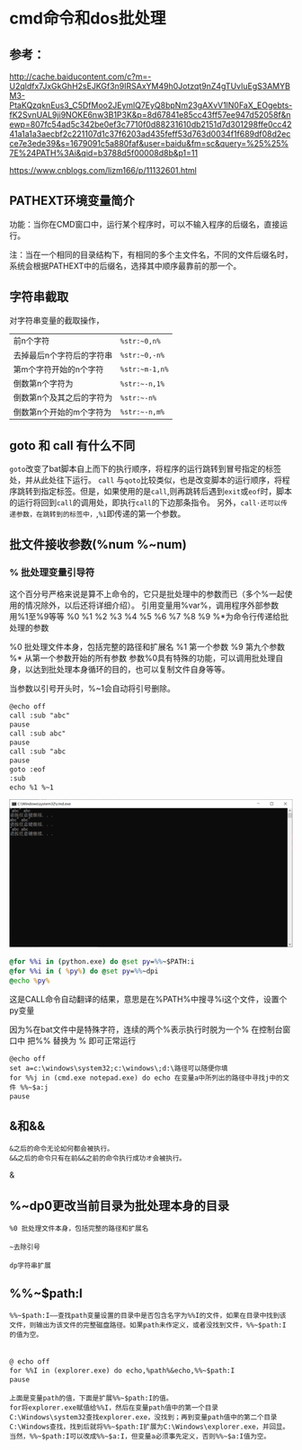 # cmd命令和dos批处理

## 参考：

http://cache.baiducontent.com/c?m=-U2qldfx7JxGkGhH2sEJKGf3n9IRSAxYM49h0Jotzqt9nZ4gTUvIuEgS3AMYBM3-PtaKQzqknEus3_C5DfMoo2JEymlQ7EyQ8bpNm23gAXvV1lN0FaX_EOgebts-fK2SvnUAL9ji9NOKE6nw3B1P3K&p=8d67841e85cc43ff57ee947d52058f&newp=807fc54ad5c342be0ef3c7710f0d88231610db2151d7d301298ffe0cc4241a1a1a3aecbf2c221107d1c37f6203ad435feff53d763d0034f1f689df08d2ecce7e3ede39&s=1679091c5a880faf&user=baidu&fm=sc&query=%25%25%7E%24PATH%3Ai&qid=b3788d5f00008d8b&p1=11



https://www.cnblogs.com/lizm166/p/11132601.html

## PATHEXT环境变量简介

功能：当你在CMD窗口中，运行某个程序时，可以不输入程序的后缀名，直接运行。

注：当在一个相同的目录结构下，有相同的多个主文件名，不同的文件后缀名时，系统会根据PATHEXT中的后缀名，选择其中顺序最靠前的那一个。



##  字符串截取

对字符串变量的截取操作，

|                           |                |
| ------------------------- | -------------- |
| 前n个字符                 | `%str:~0,n%`   |
| 去掉最后n个字符后的字符串 | `%str:~0,-n%`  |
| 第m个字符开始的n个字符    | `%str:~m-1,n%` |
| 倒数第n个字符为           | `%str:~-n,1%`  |
| 倒数第n个及其之后的字符为 | `%str:~-n%`    |
| 倒数第n个开始的m个字符为  | `%str:~-n,m%`  |

##  goto 和 call 有什么不同

`goto`改变了bat脚本自上而下的执行顺序，将程序的运行跳转到冒号指定的标签处，并从此处往下运行。
`call` 与`qoto`比较类似，也是改变脚本的运行顺序，将程序跳转到指定标签。但是，如果使用的是`call`,则再跳转后遇到`exit`或`eof`时，脚本的运行将回到`call`的调用处，即执行`call`的下边那条指令。
另外，`call·还可以传递参数，在跳转到的标签中，`,`%1`即传递的第一个参数。

## 批文件接收参数(%num %~num)

### **% 批处理变量引导符**

这个百分号严格来说是算不上命令的，它只是批处理中的参数而已（多个%一起使用的情况除外，以后还将详细介绍）。
引用变量用%var%，调用程序外部参数用%1至%9等等
%0 %1 %2 %3 %4 %5 %6 %7 %8 %9 %*为命令行传递给批处理的参数

%0 批处理文件本身，包括完整的路径和扩展名
%1 第一个参数
%9 第九个参数
%* 从第一个参数开始的所有参数
参数%0具有特殊的功能，可以调用批处理自身，以达到批处理本身循环的目的，也可以复制文件自身等等。





当参数以引号开头时，%~1会自动将引号删除。

```
@echo off
call :sub "abc"
pause
call :sub abc"
pause
call :sub "abc
pause
goto :eof
:sub
echo %1 %~1
```

![image-20210131175258586](https://raw.githubusercontent.com/yusenyi123/pictures2/master/imgs/20210206112904.png)









```bat
@for %%i in (python.exe) do @set py=%%~$PATH:i
@for %%i in ( %py%) do @set py=%%~dpi
@echo %py%
```

这是CALL命令自动翻译的结果，意思是在%PATH%中搜寻%i这个文件，设置个py变量





因为%在bat文件中是特殊字符，连续的两个%表示执行时脱为一个%
在控制台窗口中 把%% 替换为 % 即可正常运行



```
@echo off
set a=c:\windows\system32;c:\windows\;d:\路径可以随便你填
for %%j in (cmd.exe notepad.exe) do echo 在变量a中所列出的路径中寻找j中的文件 %%~$a:j
pause
```

## &和&&

```
&之后的命令无论如何都会被执行。
&&之后的命令只有在前&&之前的命令执行成功オ会被执行。
```

&

## %~dp0更改当前目录为批处理本身的目录 

```
%0 批处理文件本身，包括完整的路径和扩展名

~去除引号

dp字符串扩展

```

## %%~$path:I

```
%%~$path:I——查找path变量设置的目录中是否包含名字为%%I的文件，如果在目录中找到该文件，则输出为该文件的完整磁盘路径。如果path未作定义，或者没找到文件，%%~$path:I的值为空。


@ echo off
for %%I in (explorer.exe) do echo,%path%&echo,%%~$path:I
pause

上面是变量path的值，下面是扩展%%~$path:I的值。
for将explorer.exe赋值给%%I，然后在变量path值中的第一个目录C:\Windows\system32查找explorer.exe，没找到；再到变量path值中的第二个目录C:\Windows查找，找到后就将%%~$path:I扩展为C:\Windows\explorer.exe，并回显。
当然，%%~$path:I可以改成%%~$a:I，但变量a必须事先定义，否则%%~$a:I值为空。
```

